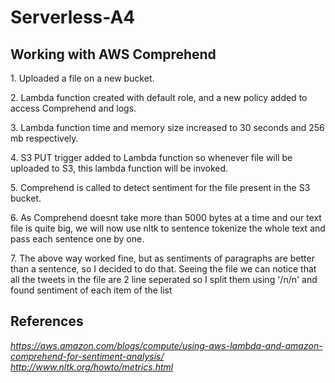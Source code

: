 # Serverless-A4

<h2> Working with AWS Comprehend </h2>
<p>1. Uploaded a file on a new bucket. </p>
<p>2. Lambda function created with default role, and a new policy added to access Comprehend and logs.</p>
<p>3. Lambda function time and memory size increased to 30 seconds and 256 mb respectively. </p>
<p>4. S3 PUT trigger added to Lambda function so whenever file will be uploaded to S3, this lambda function will be invoked. </p>
<p>5. Comprehend is called to detect sentiment for the file present in the S3 bucket. </p>
<p>6. As Comprehend doesnt take more than 5000 bytes at a time and our text file is quite big, we will now use nltk to sentence tokenize the whole text and pass each sentence one by one.
<p>7. The above way worked fine, but as sentiments of paragraphs are better than a sentence, so I decided to do that. Seeing the file we can notice that all the tweets in the file are 2 line seperated so I split them using '/n/n' and found sentiment of each item of the list </p>
<h2> References </h2>

<i>https://aws.amazon.com/blogs/compute/using-aws-lambda-and-amazon-comprehend-for-sentiment-analysis/</i>
<i>http://www.nltk.org/howto/metrics.html</i>
